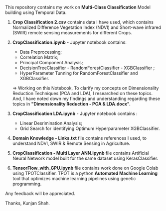 This repository contains my work on **Multi-Class Classification** Model building using Temporal Data.

1. **Crop Classification 2.csv** contains data I have used, which contains Normalized Difference Vegetation Index (NDVI) and Short-wave     infrared (SWIR) remote sensing measurements for different Crops.


2. **CropClassification.ipynb** - Jupyter notebook contains: 
     - Data Preprocessing; 
     - Correlation Matrix;
     - Principal Component Analysis;
     - DecisionTreeClassifier - RandomForestClassifier - XGBClassifier ;
     - HyperParameter Tunning for RandomForestClassifier and XGBClassifier.

     => Working on this Notebook, To clarify my concepts on Dimensionality Reduction Techniques (PCA and LDA), I researched on these               topics. And, I have noted down my findings and understanding regarding these topics in **"Dimensionality Reduction - PCA &                   LDA.docx".**


3. **CropClassification LDA.ipynb** - Jupyter notebook contains :
     - Linear Desrimination Analysis;
     - Grid Search for identifying Optimum Hyperparameter XGBClassifier.


4. **Domain Knowledge - Links.txt** file contains references I used, to understand NDVI, SWIR & Remote Sensing in Agriculture.


5. **CropClassification - Multi Layer ANN.ipynb** file contains Artificial Neural Network model built for the same dataset using KerasClassifier.

6. **TensorFlow_with_GPU.ipynb** file contains work done on Google Colab using TPOTClassifier. TPOT is a python **Automated Machine Learning** tool that optimizes machine learning pipelines using genetic programming.

Any feedback will be appreciated.

Thanks,
Kunjan Shah.

